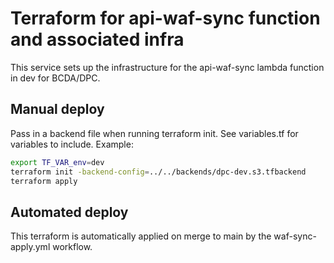 # Terraform for api-waf-sync function and associated infra

This service sets up the infrastructure for the api-waf-sync lambda function in dev for BCDA/DPC.

## Manual deploy

Pass in a backend file when running terraform init. See variables.tf for variables to include. Example:

```bash
export TF_VAR_env=dev
terraform init -backend-config=../../backends/dpc-dev.s3.tfbackend
terraform apply
```

## Automated deploy

This terraform is automatically applied on merge to main by the waf-sync-apply.yml workflow.
